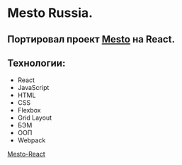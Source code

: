 # Mesto Russia.

## Портировал проект [Mesto](https://github.com/AndryushaYP/mesto) на React.

## Технологии:

* React
* JavaScript
* HTML
* CSS
* Flexbox
* Grid Layout
* БЭМ
* ООП
* Webpack

[Mesto-React](https://andryushayp.github.io/mesto-react/)

